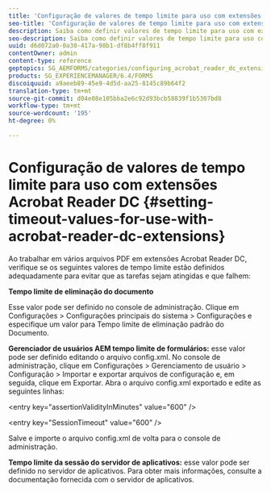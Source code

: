 ```yaml
---
title: 'Configuração de valores de tempo limite para uso com extensões Acrobat Reader DC '
seo-title: 'Configuração de valores de tempo limite para uso com extensões Acrobat Reader DC '
description: Saiba como definir valores de tempo limite para uso com extensões Acrobat Reader DC.
seo-description: Saiba como definir valores de tempo limite para uso com extensões Acrobat Reader DC.
uuid: d6d072a0-0a30-417a-98b1-df8b4ff8f911
contentOwner: admin
content-type: reference
geptopics: SG_AEMFORMS/categories/configuring_acrobat_reader_dc_extensions
products: SG_EXPERIENCEMANAGER/6.4/FORMS
discoiquuid: a9aeeb89-45e9-4d5d-aa25-8145c89b64f2
translation-type: tm+mt
source-git-commit: d04e08e105bba2e6c92d93bcb58839f1b5307bd8
workflow-type: tm+mt
source-wordcount: '195'
ht-degree: 0%

---
```



# Configuração de valores de tempo limite para uso com extensões Acrobat Reader DC {#setting-timeout-values-for-use-with-acrobat-reader-dc-extensions}

Ao trabalhar em vários arquivos PDF em extensões Acrobat Reader DC, verifique se os seguintes valores de tempo limite estão definidos adequadamente para evitar que as tarefas sejam atingidas e que falhem:

**Tempo limite de eliminação do documento**

Esse valor pode ser definido no console de administração. Clique em Configurações > Configurações principais do sistema > Configurações e especifique um valor para Tempo limite de eliminação padrão do Documento.

**Gerenciador de usuários AEM tempo limite de formulários:** esse valor pode ser definido editando o arquivo config.xml. No console de administração, clique em Configurações > Gerenciamento de usuário > Configuração > Importar e exportar arquivos de configuração e, em seguida, clique em Exportar. Abra o arquivo config.xml exportado e edite as seguintes linhas:

&lt;entry key=&quot;assertionValidityInMinutes&quot; value=&quot;600&quot; />

&lt;entry key=&quot;SessionTimeout&quot; value=&quot;600&quot; />

Salve e importe o arquivo config.xml de volta para o console de administração.

**Tempo limite da sessão do servidor de aplicativos:** esse valor pode ser definido no servidor de aplicativos. Para obter mais informações, consulte a documentação fornecida com o servidor de aplicativos.
